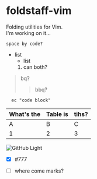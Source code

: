 # foldstaff-vim

Folding utilities for Vim.  
I'm working on it...  


    space by code?

+ list
  - list
  1. can both?

> bq?
> > bbq?

```vim
  ec "code block"
```

  |What's the |Table is|tihs?|
  |-|-|-|
  |A|B|C|
  |1|2|3|

![GitHub Light](https://github.com/github-light.png#gh-dark-mode-only)

- [x] #777
- [ ] where come marks?


